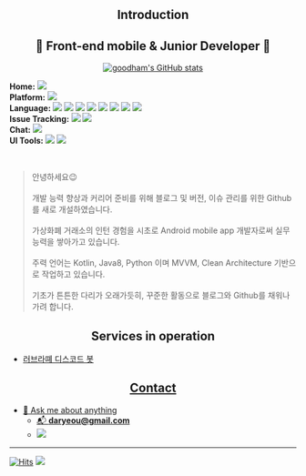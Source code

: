 <h2 align="center">Introduction</h2>
<div align="center">
  <h2> 🚀 Front-end mobile & Junior Developer 🔧 </h2>

[![goodham's GitHub stats](https://github-readme-stats.vercel.app/api?username=daryeou&count_private=true&show_icons=true&theme=vue-dark)](https://github.com/anuraghazra/github-readme-stats)
</div>

  <strong>Home:</strong> <a href="https://goodham.tistory.com/" target="_blank"><img src="https://img.shields.io/badge/Tistory-000000?style=flat-square&logo=Blogger&logoColor=white"/></a></br>
  <strong>Platform:</strong> <img src="https://img.shields.io/badge/Android-3DDC84?style=flat-square&logo=Android&logoColor=FFFFFF"/></br>
  <strong>Language:</strong> <img src="https://img.shields.io/badge/Kotlin-7F52FF?style=flat-square&logo=Kotlin&logoColor=FFFFFF"/>
  <img src="https://img.shields.io/badge/Java-007396?style=flat-square&logo=Java&logoColor=FFFFFF"/>
  <img src="https://img.shields.io/badge/C-A8B9CC?style=flat-square&logo=C&logoColor=FFFFFF"/>
  <img src="https://img.shields.io/badge/Python-3776AB?style=flat-square&logo=Python&logoColor=FFFFFF"/>
  <img src="https://img.shields.io/badge/Node.js-339933?style=flat-square&logo=Node.js&logoColor=FFFFFF"/>
  <img src="https://img.shields.io/badge/HTML5-E34F26?style=flat-square&logo=HTML5&logoColor=FFFFFF"/>
  <img src="https://img.shields.io/badge/JavaScript-F7DF1E?style=flat-square&logo=JavaScript&logoColor=FFFFFF"/>
  <img src="https://img.shields.io/badge/CSS3-1572B6?style=flat-square&logo=CSS3&logoColor=FFFFFF"/></br>
  <strong>Issue Tracking:</strong> <img src="https://img.shields.io/badge/Jira-0052CC?style=flat-square&logo=Jira&logoColor=FFFFFF"/>
  <img src="https://img.shields.io/badge/Trello-0052CC?style=flat-square&logo=Trello&logoColor=FFFFFF"/></br>
  <strong>Chat:</strong> <!--<a href="https://discord.gg/G24FKMJBup" target="_blank"><img src="https://img.shields.io/badge/Discord-5865F2?style=flat-square&logo=Discord&logoColor=FFFFFF"/></a>-->
  <img src="https://img.shields.io/badge/Slack-4A154B?style=flat-square&logo=Slack&logoColor=FFFFFF"/></br>
  <strong>UI Tools:</strong> <img src="https://img.shields.io/badge/Adobe%20XD-FF61F6?style=flat-square&logo=Adobe%20XD&logoColor=FFFFFF"/> <img src="https://img.shields.io/badge/Figma-FF61F6?style=flat-square&logo=Figma&logoColor=#F24E1E"/>

</br>
<blockquote>
  안녕하세요😉
  <br /><br />
  개발 능력 향상과 커리어 준비를 위해 블로그 및 버전, 이슈 관리를 위한 Github를 새로 개설하였습니다.
  <br /><br />
  가상화폐 거래소의 인턴 경험을 시초로 Android mobile app 개발자로써 실무능력을 쌓아가고 있습니다.
  <br /><br />
  주력 언어는 Kotlin, Java8, Python 이며 MVVM, Clean Architecture 기반으로 작업하고 있습니다.
  <br /><br />
  기초가 튼튼한 다리가 오래가듯히, 꾸준한 활동으로 블로그와 Github를 채워나가려 합니다.
</blockquote>

<h2 align="center">Services in operation</h2>
<div>
  <ul>
    <li><a href="https://koreanbots.dev/bots/1075781017647980555" target="_blank">러브라뗴 디스코드 봇</</br></li>
  </ul>
</div>

<h2 align="center">Contact</h2>
<div>
  <ul>
    <li>💬 Ask me about anything</br>
    <ul>
      <li>📬 <strong>daryeou@gmail.com</strong></li>
      <li><a href="mailto:daryeou@gmail.com" target="_blank"><img style="margin-right: 200px;" src="https://img.shields.io/badge/Gmail-EA4335?style=flat-square&logo=Gmail&logoColor=FFFFFF"/></a></li>
    </ul>
    </li>
  </ul>
</div>

<!--
<h2 align="center">Skills</h2>
<a href="https://profile.codersrank.io/user/jellybrick">
  <p align="center">
    <img src="https://cr-skills-chart-widget.azurewebsites.net/api/api?username=daryeou&width=820&show-other-skills=false&bg=4C566A" width="70%"/>
  </p>
</a>
-->

---

<!-- 
<img src="https://cr-ss-service.azurewebsites.net/api/ScreenShot?widget=activity&username=daryeou&labels=true"/>
-->

[![Hits](https://hits.seeyoufarm.com/api/count/incr/badge.svg?url=https%3A%2F%2Fgithub.com%2Fharusiku0610&count_bg=%2379C83D&title_bg=%23555555&icon=&icon_color=%23E7E7E7&title=hits&edge_flat=false)](https://hits.seeyoufarm.com) <img src="https://img.shields.io/static/v1?label=🔭&message=Lets Dev&color=<COLOR>"/>
<!-- PM Status Table
Dev 일정|Ticket Name|Status
---|:----:|---:
2022.02.14 ~ </br>2022|Cryptocurrency Trading App|Open -->


<!--
**harusiku0610/harusiku0610** is a ✨ _special_ ✨ repository because its `README.md` (this file) appears on your GitHub profile.

Here are some ideas to get you started:

- 🔭 I’m currently working on ...
- 🌱 I’m currently learning ...
- 👯 I’m looking to collaborate on ...
- 🤔 I’m looking for help with ...
- 💬 Ask me about ...
- 📫 How to reach me: ...
- 😄 Pronouns: ...
- ⚡ Fun fact: ...

simple Icon: https://simpleicons.org/

custom Icon: https://shields.io/

github-readme-stats: https://github.com/anuraghazra/github-readme-stats/blob/master/docs/readme_kr.md

Jira는 이슈의 ‘상태(Status)’를 통해 진행상황을 전체 구성원에게 공유합니다. 그리고 ‘상태(Status)’값은 다음과 같이 정의할 수 있습니다.

열기(Open): 스프린트 내 이슈를 인지한 단계를 의미합니다. 해당 상태에서 SM과 PO는 협의를 거쳐 진행할 필요가 없는 이슈는 취소(Cancel) 상태로 변경합니다.
할 일(To-do): 실제로 수행해야할 이슈로 인지한 단계를 의미합니다. 이슈(보통은 스토리 형태이나 작업일수도 있음)를 진행하기 위한 실질적인 준비상태입니다.
진행중(In Progress): 수행해야할 이슈들이 실제로 개발 단계에 들어섰음을 의미합니다. 개발과 단위테스트를 진행하게되며 물리적으로 가장 오랜 시간을 차지합니다.
해결됨(Resolved): 진행 중 상태였던 이슈를 개발자(디자이너)가 1차 완료했음을 의미합니다. 해당 단계에서 SM이 2차 단위테스트(확인)을 진행하고 수행이 마무리됐다고 판단하면 PO, SM, 개발자가 함께 참여해 이슈의 완료 상태를 점검하는 ‘리뷰’를 진행합니다. ‘리뷰’는 PO, SM, 개발자가 일정을 협의해 일정 장소에 모여 이슈 상태를 확인합니다.
완료됨(Done): 해결된 이슈를 ‘리뷰’를 통해 완벽하게 마무리됐음을 확인했됐음을 의미합니다. 개발팀 전체의 합의에 의해 부여되는 상태이므로 ‘리뷰’ 세션에서 PO, SM, 개발자가 함께하는 가운데 이슈 상태를 완료로 넘기는 것을 추천합니다.
닫힘(Closed): 완료된 이슈나 취소된 이슈를 완전히 종결된 상태로 전환했음을 의미합니다. 불필요하다고 생각될 경우 프로젝트 구성원들의 협의에 의해 프로젝트에서 사용하는 상태 값에서 제외할 수 있습니다.
다시열기(Reopened): 취소했던 이슈가 재검토를 통해 필요하다고 판단될 경우 다시 할 일 단계로 되돌리는 것을 의미합니다. 협의는 보통 SM과 PO가 하게됩니다.
빌드(Build): 완료된 이슈를 통해 개발된 물량(화면, 소스 등)을 배포 완료했음을 의미합니다. 마찬가지로 협의에 의해 제외하고 별도의 시스템(Jenkins 등)을 통해 관리하는 것도 가능합니다.
빌드 실패(Build Failure): 말그대로 빌드가 실패했을 의미합니다.
취소(Cancel): 특정 상태(열기 등)에서 이슈가 수행할 필요가 없다고 판단된 경우를 의미합니다. 보통 SM과 PO가 협의를 거쳐 취소 여부를 결정합니다.


Feat 새로운 기능을 추가할 경우 
Fix 버그를 고친 경우 
Design CSS 등 사용자 UI 디자인 변경 
!BREAKING CHANGE 커다란 API 변경의 경우 
!HOTFIX 급하게 치명적인 버그를 고쳐야하는 경우 
Style 코드 포맷 변경, 세미 콜론 누락, 코드 수정이 없는 경우 
Refactor 프로덕션 코드 리팩토링 
Comment 필요한 주석 추가 및 변경 
Docs 문서를 수정한 경우 
Test 테스트 추가, 테스트 리팩토링(프로덕션 코드 변경 X) 
Chore 빌드 태스트 업데이트, 패키지 매니저를 설정하는 경우(프로덕션 코드 변경 X)
Rename 파일 혹은 폴더명을 수정하거나 옮기는 작업만인 경우 Remove 파일을 삭제하는 작업만 수행한 경우

-->
